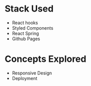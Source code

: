 # Stack Used

- React hooks
- Styled Components
- React Spring
- Github Pages

# Concepts Explored

- Responsive Design
- Deployment
